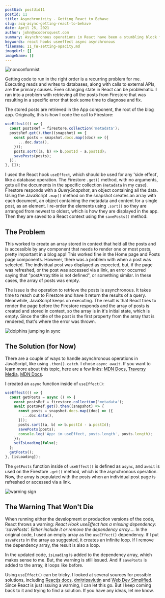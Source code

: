 ```yaml
---
postUid: postUid11
postId: 11
title: Asynchronicity - Getting React to Behave
slug: acq-async-getting-react-to-behave
date: April 26, 2021
author: john@acodersquest.com
summary: Asynchronous operations in React have been a stumbling block for me. I overcame this one, with a warning..
keywords: react hooks useeffect async asynchronous
filename: 11_TW-setting-opacity.md
imageUrl: []
imageName: []
---
```


![nonconformist]()

Getting code to run in the right order is a recurring problem for me. Executing reads and writes to databases, along with calls to external APIs, are the primary causes. Even changing state in React can be problematic. I ran into a problem with retrieving all the posts from Firestore that was resulting in a specific error that took some time to diagnose and fix.

The stored posts are retrieved in the App component, the root of the blog app. Originally, this is how I code the call to Firestore:

```js
useEffect(() => {
  const postsRef = firestore.collection('metadata');
  postsRef.get().then((snapshot) => {
    const posts = snapshot.docs.map((doc) => ({
      ...doc.data(),
    }));
    posts.sort((a, b) => b.postId - a.postId);
    savePosts(posts);
  });
}, []);
```

I used the React hook `useEffect`, which should be used for any 'side effect', like a database operation. The Firestore `.get()` method, with no arguments, gets all the documents in the specific collection (`metadata` in my case). Firestore responds with a _QuerySnapshot_, an object containing all the data. Using the JavaScript `.map()` method on the snapshot creates an array with each document, an object containing the metadata and content for a single post, as an element. I re-order the elements using `.sort()` so they are arranged from newest to oldest, which is how they are displayed in the app. Then they are saved to a React context using the `savePosts()` method.

## The Problem

This worked to create an array stored in context that held all the posts and is accessible by any component that needs to render one or most posts, pretty important in a blog app! This worked fine in the Home page and Posts page components. However, there was a problem with when a post was selected. The individual post was displayed as expected, but, if the page was refreshed, or the post was accessed via a link, an error occurred saying that "postArray.title is not defined", or something similar. In these cases, the array of posts was empty.

The issue is the operation to retrieve the posts is asynchronous. It takes time to reach out to Firestore and have it return the results of a query. Meanwhile, JavaScript keeps on executing. The result is that React tries to render the page before the Firestore responds and the array of posts is created and stored in context, so the array is in it's initial state, which is empty. Since the title of the post is the first property from the array that is rendered, that's where the error was thrown.

![dolphins jumping in sync]()

## The Solution (for Now)

There are a couple of ways to handle asynchronous operations in JavaScript, like using `.then().catch`. I chose `async await`. If you want to learn more about this topic, here are a few links: [MDN Docs](https://developer.mozilla.org/en-US/docs/Learn/JavaScript/Asynchronous/Concepts), [Traversy Media](https://www.youtube.com/watch?v=PoRJizFvM7s), [MDN Docs](https://developer.mozilla.org/en-US/docs/Learn/JavaScript/Asynchronous/Async_await).

I created an `async` function inside of `useEffect()`:

```js
useEffect(() => {
  const getPosts = async () => {
    const postsRef = firestore.collection('metadata');
    await postsRef.get().then((snapshot) => {
      const posts = snapshot.docs.map((doc) => ({
        ...doc.data(),
      }));
      posts.sort((a, b) => b.postId - a.postId);
      savePosts(posts);
      console.log('App: in useEffect, posts.length', posts.length);
    });
    setIsLoading(false);
  };
  getPosts();
}, [isLoading]);
```

The `getPosts` function inside of `useEffect()` is defined as `async`, and `await` is used on the Firestore `.get()` method, which is the asynchronous operation. Now, the array is populated with the posts when an individual post page is refreshed or accessed via a link.

![warning sign]()

## The Warning That Won't Die

When running either the development or production versions of the code, React throws a warning: _React Hook useEffect has a missing dependency: 'savePosts'. Either include it or remove the dependency array..._. In the original code, I used an empty array as the `useEffect()` dependency. If I put `savePosts` in the array as suggested, it creates an infinite loop. If I remove the dependency array, the result is also a loop.

In the updated code, `isLoading` is added to the dependency array, which makes sense to me. But, the warning is still issued. And if `savePosts` is added to the array, it loops like before.

Using `useEffect()` can be tricky. I looked at several sources for possible solutions, including [Reactjs docs](https://reactjs.org/docs/hooks-effect.html), [dmitripavlutin](https://dmitripavlutin.com/react-useeffect-explanation/) and [Web Dev Simplified](https://www.youtube.com/watch?v=0ZJgIjIuY7U). Since React is just issuing a warning, I can let this go. But I keep coming back to it and trying to find a solution. If you have any ideas, let me know.
